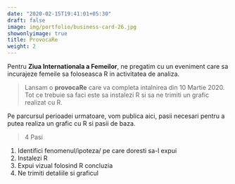 ```yaml
---
date: "2020-02-15T19:41:01+05:30"
draft: false
image: img/portfolio/business-card-26.jpg
showonlyimage: true
title: ProvocaRe
weight: 2
---
```


Pentru **Ziua Internationala a Femeilor**, ne pregatim cu un eveniment care sa incurajeze femeile sa foloseasca R in activitatea de analiza.
<!--more-->

> Lansam o **provocaRe** care va completa intalnirea din 10 Martie 2020. 
Tot ce trebuie sa faci este sa instalezi R si sa ne trimiti un grafic realizat cu R.

Pe parcursul perioadei urmatoare, vom publica aici, pasii necesari pentru a putea realiza un grafic cu R si pasii de baza.


> 4 Pasi
1. Identifici fenomenul/ipoteza/ pe care doresti sa-l expui
2. Instalezi R
3. Expui vizual folosind R concluzia
4. Ne trimiti detaliile si graficul




  
